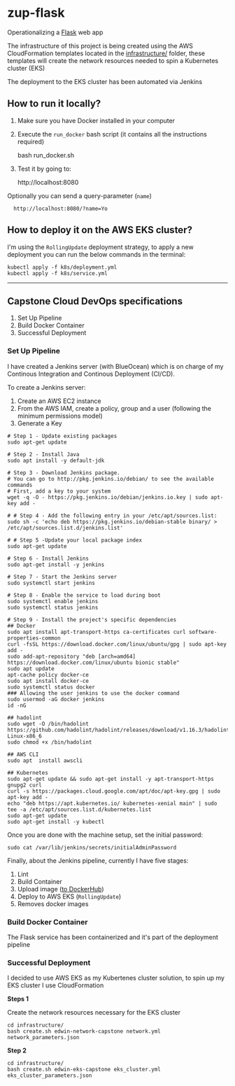 # zup-flask

Operationalizing a [Flask](https://palletsprojects.com/p/flask/) web app

The infrastructure of this project is being created using the AWS CloudFormation templates located in the [infrastructure/](../master/infrastructure) folder, these templates will create the network resources needed to spin a Kubernetes cluster (EKS)

The deployment to the EKS cluster has been automated via Jenkins

## How to run it locally?

1. Make sure you have Docker installed in your computer
2. Execute the `run_docker` bash script (it contains all the instructions required)

    bash run_docker.sh

3. Test it by going to:

    http://localhost:8080

  Optionally you can send a query-parameter (`name`)

      http://localhost:8080/?name=Yo

## How to deploy it on the AWS EKS cluster?

I'm using the `RollingUpdate` deployment strategy, to apply a new deployment you can run the below commands in the terminal:

```
kubectl apply -f k8s/deployment.yml
kubectl apply -f k8s/service.yml
```

----

## Capstone Cloud DevOps specifications

1. Set Up Pipeline
2. Build Docker Container
3. Successful Deployment

### Set Up Pipeline

I have created a Jenkins server (with BlueOcean) which is on charge of my Continous Integration and Continous Deployment (CI/CD). 


To create a Jenkins server:

1. Create an AWS EC2 instance 
2. From the AWS IAM, create a policy, group and a user (following the minimum permissions model)
3. Generate a Key 

```
# Step 1 - Update existing packages
sudo apt-get update

# Step 2 - Install Java
sudo apt install -y default-jdk

# Step 3 - Download Jenkins package. 
# You can go to http://pkg.jenkins.io/debian/ to see the available commands
# First, add a key to your system
wget -q -O - https://pkg.jenkins.io/debian/jenkins.io.key | sudo apt-key add -

# # Step 4 - Add the following entry in your /etc/apt/sources.list:
sudo sh -c 'echo deb https://pkg.jenkins.io/debian-stable binary/ > /etc/apt/sources.list.d/jenkins.list'

# # Step 5 -Update your local package index
sudo apt-get update

# Step 6 - Install Jenkins
sudo apt-get install -y jenkins

# Step 7 - Start the Jenkins server
sudo systemctl start jenkins

# Step 8 - Enable the service to load during boot
sudo systemctl enable jenkins
sudo systemctl status jenkins

# Step 9 - Install the project's specific dependencies
## Docker
sudo apt install apt-transport-https ca-certificates curl software-properties-common
curl -fsSL https://download.docker.com/linux/ubuntu/gpg | sudo apt-key add -
sudo add-apt-repository "deb [arch=amd64] https://download.docker.com/linux/ubuntu bionic stable"
sudo apt update
apt-cache policy docker-ce
sudo apt install docker-ce
sudo systemctl status docker
### Allowing the user jenkins to use the docker command
sudo usermod -aG docker jenkins
id -nG

## hadolint
sudo wget -O /bin/hadolint https://github.com/hadolint/hadolint/releases/download/v1.16.3/hadolint-Linux-x86_6
sudo chmod +x /bin/hadolint

## AWS CLI
sudo apt  install awscli

## Kubernetes
sudo apt-get update && sudo apt-get install -y apt-transport-https gnupg2 curl
curl -s https://packages.cloud.google.com/apt/doc/apt-key.gpg | sudo apt-key add -
echo "deb https://apt.kubernetes.io/ kubernetes-xenial main" | sudo tee -a /etc/apt/sources.list.d/kubernetes.list
sudo apt-get update
sudo apt-get install -y kubectl

```

Once you are done with the machine setup, set the initial password:

```
sudo cat /var/lib/jenkins/secrets/initialAdminPassword
```

Finally, about the Jenkins pipeline, currently I have five stages:

1. Lint
2. Build Container
3. Upload image ([to DockerHub](https://hub.docker.com/repository/docker/mckain/my-flask-app))
4. Deploy to AWS EKS (`RollingUpdate`)
5. Removes docker images

### Build Docker Container

The Flask service has been containerized and it's part of the deployment pipeline

### Successful Deployment

I decided to use AWS EKS as my Kubertenes cluster solution, to spin up my EKS cluster I use CloudFormation

**Steps 1**

Create the network resources necessary for the EKS cluster

```
cd infrastructure/
bash create.sh edwin-network-capstone network.yml network_parameters.json
```

**Step 2**

```
cd infrastructure/
bash create.sh edwin-eks-capstone eks_cluster.yml eks_cluster_parameters.json
```
